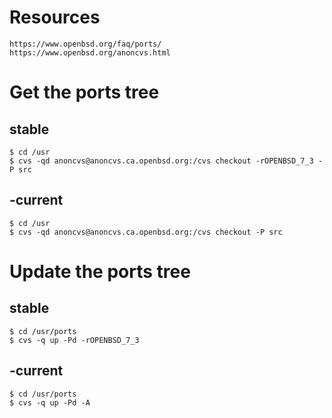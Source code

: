 # Resources
```text
https://www.openbsd.org/faq/ports/
https://www.openbsd.org/anoncvs.html
```

# Get the ports tree
## stable
```shell
$ cd /usr
$ cvs -qd anoncvs@anoncvs.ca.openbsd.org:/cvs checkout -rOPENBSD_7_3 -P src
```

## -current
```shell
$ cd /usr
$ cvs -qd anoncvs@anoncvs.ca.openbsd.org:/cvs checkout -P src
```

# Update the ports tree
## stable
```shell
$ cd /usr/ports
$ cvs -q up -Pd -rOPENBSD_7_3
```

## -current
```shell
$ cd /usr/ports
$ cvs -q up -Pd -A
```
